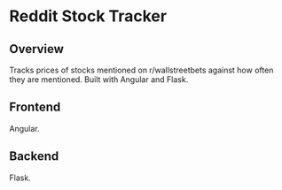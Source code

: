 # Reddit Stock Tracker

## Overview
Tracks prices of stocks mentioned on r/wallstreetbets against how often they are mentioned. Built with Angular and Flask.

## Frontend
Angular.

## Backend
Flask.